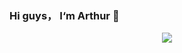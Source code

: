 ### Hi guys， I‘m Arthur 👋

<div align="center">
  
  <div>
    
    
  </div>
  
  <div>

  ![](https://github-readme-stats.vercel.app/api?username=Until-You-Possible)
    
  </div>
  

  
  
</div>


